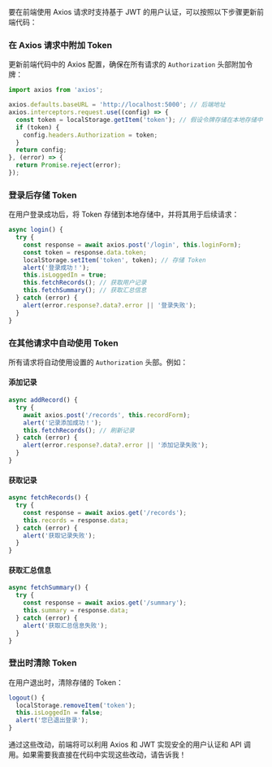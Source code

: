 要在前端使用 Axios 请求时支持基于 JWT 的用户认证，可以按照以下步骤更新前端代码：

### 在 Axios 请求中附加 Token

更新前端代码中的 Axios 配置，确保在所有请求的 `Authorization` 头部附加令牌：

```javascript
import axios from 'axios';

axios.defaults.baseURL = 'http://localhost:5000'; // 后端地址
axios.interceptors.request.use((config) => {
  const token = localStorage.getItem('token'); // 假设令牌存储在本地存储中
  if (token) {
    config.headers.Authorization = token;
  }
  return config;
}, (error) => {
  return Promise.reject(error);
});
```

### 登录后存储 Token

在用户登录成功后，将 Token 存储到本地存储中，并将其用于后续请求：

```javascript
async login() {
  try {
    const response = await axios.post('/login', this.loginForm);
    const token = response.data.token;
    localStorage.setItem('token', token); // 存储 Token
    alert('登录成功！');
    this.isLoggedIn = true;
    this.fetchRecords(); // 获取用户记录
    this.fetchSummary(); // 获取汇总信息
  } catch (error) {
    alert(error.response?.data?.error || '登录失败');
  }
}
```

### 在其他请求中自动使用 Token

所有请求将自动使用设置的 `Authorization` 头部。例如：

#### 添加记录

```javascript
async addRecord() {
  try {
    await axios.post('/records', this.recordForm);
    alert('记录添加成功！');
    this.fetchRecords(); // 刷新记录
  } catch (error) {
    alert(error.response?.data?.error || '添加记录失败');
  }
}
```

#### 获取记录

```javascript
async fetchRecords() {
  try {
    const response = await axios.get('/records');
    this.records = response.data;
  } catch (error) {
    alert('获取记录失败');
  }
}
```

#### 获取汇总信息

```javascript
async fetchSummary() {
  try {
    const response = await axios.get('/summary');
    this.summary = response.data;
  } catch (error) {
    alert('获取汇总信息失败');
  }
}
```

### 登出时清除 Token

在用户退出时，清除存储的 Token：

```javascript
logout() {
  localStorage.removeItem('token');
  this.isLoggedIn = false;
  alert('您已退出登录');
}
```

通过这些改动，前端将可以利用 Axios 和 JWT 实现安全的用户认证和 API 调用。如果需要我直接在代码中实现这些改动，请告诉我！